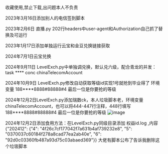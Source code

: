 收藏使用,禁止下载,出问题本人不负责


2023年3月16日添加别人的电信签到脚本

2023年2月6日 直播.py 202行headers中user-agent和Authorization自己抓了替换及可运行

2023年1月17日添加单独运行云宝和金豆兑换链接获取

2024年7月1日云宝兑换

2024年9月11日 LevelExch.py中单独调兑换，默认兑六级，配合青龙的并发：task ****  conc chinaTelecomAccount

2024年10月9日 LevelExch.py修改自动获取等级id实现1号就抢到毕业得了    环境变量    188****8888#88888#4    最后一位是你要抢的等级

2024年12月2日LevelExch.py添加瑞数ck，本人垃圾脚本老，环境变量chinaTelecomAccount，也可以将444-447行注释，448行填写188****8888#88888#4    最后一位是你要抢的等级
![image](https://github.com/user-attachments/assets/1c867775-31b9-4e6c-895f-ef3520386280)

2024年12月2日添加食用方法：在LevelExch.py同级目录添加   权益id.log   ,内容 {"202412": {"4": "4f26c7cf177042f7a631b4af739232e8", "5": "0370037c60184f278a8cad77ea2ab40e", "6": "92d0c03360fb487a93d75c03abaed369"}} 
大佬有脚本公布了告诉我删除这个垃圾脚本

